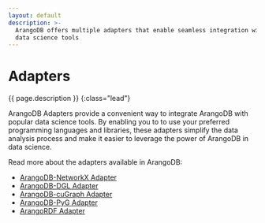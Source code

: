 ```yaml
---
layout: default
description: >- 
  ArangoDB offers multiple adapters that enable seamless integration with 
  data science tools
---
```

# Adapters

{{ page.description }}
{:class="lead"}

ArangoDB Adapters provide a convenient way to integrate ArangoDB with popular
data science tools. By enabling you to to use your preferred programming
languages and libraries, these adapters simplify the data analysis
process and make it easier to leverage the power of ArangoDB in data science.

Read more about the adapters available in ArangoDB:

- [ArangoDB-NetworkX Adapter](data-science-networkx-adapter.html)
- [ArangoDB-DGL Adapter](data-science-dgl-adapter.html)
- [ArangoDB-cuGraph Adapter](data-science-cugraph-adapter.html)
- [ArangoDB-PyG Adapter](data-science-pyg-adapter.html)
- [ArangoRDF Adapter](data-science-arango-rdf-adapter.html)